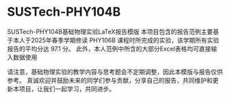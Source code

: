 # SUSTech-PHY104B
SUSTech-PHY104B基础物理实验LaTeX报告模版
本项目包含的报告范例主要基于本人于2025年春季学期修读 PHY106B 课程时所完成的实验，该学期所有实验报告的平均分达 97.1 分。
此外，本人范例中所含的大部分Excel表格均可直接输入数据使用

请注意，基础物理实验的教学内容与思考题会不定期调整，因此本模版与报告仅供参考。
真诚欢迎并鼓励未来的同学们参与贡献，分享自己的报告，共同维护和更新本项目，让我们一起学习，共同进步。
